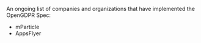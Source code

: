 An ongoing list of companies and organizations that have implemented the OpenGDPR Spec:
- mParticle
- AppsFlyer
